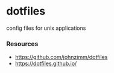 # dotfiles
config files for unix applications

### Resources
* https://github.com/johnzimm/dotfiles
* https://dotfiles.github.io/
